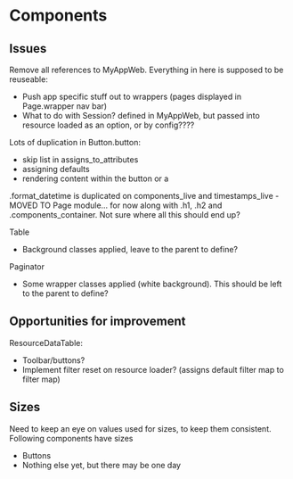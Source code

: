 Components
==========

Issues
------

Remove all references to MyAppWeb. Everything in here is supposed to be reuseable:

  * Push app specific stuff out to wrappers (pages displayed in Page.wrapper nav bar)
  * What to do with Session? defined in MyAppWeb, but passed into resource loaded as an option, or by config????


Lots of duplication in Button.button:

  * skip list in assigns_to_attributes
  * assigning defaults
  * rendering content within the button or a

.format_datetime is duplicated on components_live and timestamps_live - MOVED TO Page module... for now along with .h1, .h2 and .components_container. Not sure where all this should end up?

Table

  * Background classes applied, leave to the parent to define?

Paginator

  * Some wrapper classes applied (white background). This should be left to the parent to define?

Opportunities for improvement
-----------------------------

ResourceDataTable:

* Toolbar/buttons?
* Implement filter reset on resource loader? (assigns default filter map to filter map)

Sizes
-----

Need to keep an eye on values used for sizes, to keep them consistent. Following components have sizes

  * Buttons
  * Nothing else yet, but there may be one day

